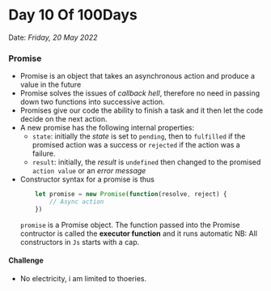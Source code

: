 # Day 10 Of 100Days

Date: _Friday, 20 May 2022_

### Promise
- Promise is an object that takes an asynchronous action and produce a value in the future
- Promise solves the issues of _callback hell_, therefore no need in passing down two functions into successive action.
- Promises give our code the ability to finish a task and it then let the code decide on the next action.
- A new promise has the following internal properties:
  - `state`: initially the _state_ is set to `pending`, then to `fulfilled` if the promised action was a success or `rejected` if the action was a failure.
  - `result`: initially, the _result_ is `undefined` then changed to the promised `action value` or an _error message_
- Constructor syntax for a promise is thus
    ``` js
        let promise = new Promise(function(resolve, reject) {
            // Async action
        })
    ```
    `promise` is a Promise object. The function passed into the Promise contructor is called the **executor function** and it runs automatic
    NB: All constructors in `Js` starts with a cap.


#### Challenge
- No electricity, i am limited to thoeries.